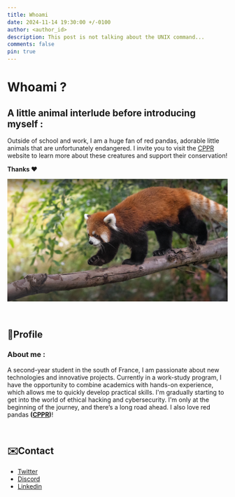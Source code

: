 ```yaml
---
title: Whoami
date: 2024-11-14 19:30:00 +/-0100   
author: <author_id>
description: This post is not talking about the UNIX command...
comments: false
pin: true
---
```


# Whoami ?

## A little animal interlude before introducing myself :
Outside of school and work, I am a huge fan of red pandas, adorable little animals that are unfortunately endangered. I invite you to visit the [CPPR](https://cppr-pandaroux.org/) website to learn more about these creatures and support their conservation!

**Thanks ❤️**

![ImagePandaRoux](/assets/img/about/redpanda.jpg)

<br>

## 👤Profile
### About me :
A second-year student in the south of France, I am passionate about new technologies and innovative projects. Currently in a work-study program, I have the opportunity to combine academics with hands-on experience, which allows me to quickly develop practical skills. I'm gradually starting to get into the world of ethical hacking and cybersecurity. I'm only at the beginning of the journey, and there’s a long road ahead. I also love red pandas **([CPPR](https://cppr-pandaroux.org/))**!

<br>

## ✉️Contact
- [Twitter](https://x.com/loanito2)
- [Discord](https://discordapp.com/users/315152854946021377)
- [Linkedin](https://www.linkedin.com/in/loan-roulph)
